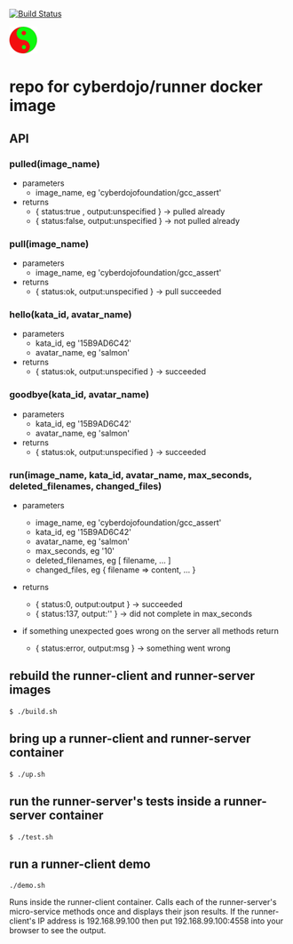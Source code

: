 
[![Build Status](https://travis-ci.org/cyber-dojo/runner.svg?branch=master)](https://travis-ci.org/cyber-dojo/runner)

<img src="https://raw.githubusercontent.com/cyber-dojo/nginx/master/images/home_page_logo.png" alt="cyber-dojo yin/yang logo" width="50px" height="50px"/>

# repo for **cyberdojo/runner** docker image

## API

### pulled(image_name)
- parameters
  * image_name, eg 'cyberdojofoundation/gcc_assert'
- returns
  * { status:true , output:unspecified } -> pulled already
  * { status:false, output:unspecified } -> not pulled already

### pull(image_name)
- parameters
  * image_name, eg 'cyberdojofoundation/gcc_assert'
- returns
  * { status:ok, output:unspecified } -> pull succeeded

### hello(kata_id, avatar_name)
- parameters
  * kata_id, eg '15B9AD6C42'
  * avatar_name, eg 'salmon'
- returns
  * { status:ok, output:unspecified } -> succeeded

### goodbye(kata_id, avatar_name)
- parameters
  * kata_id, eg '15B9AD6C42'
  * avatar_name, eg 'salmon'
- returns
  * { status:ok, output:unspecified } -> succeeded

### run(image_name, kata_id, avatar_name, max_seconds, deleted_filenames, changed_files)
- parameters
  * image_name, eg 'cyberdojofoundation/gcc_assert'
  * kata_id, eg '15B9AD6C42'
  * avatar_name, eg 'salmon'
  * max_seconds, eg '10'
  * deleted_filenames, eg [ filename, ... ]
  * changed_files, eg { filename => content, ... }
- returns
  * { status:0,   output:output } -> succeeded
  * { status:137,  output:'' } -> did not complete in max_seconds

- if something unexpected goes wrong on the server all methods return
  * { status:error, output:msg } -> something went wrong

## rebuild the runner-client and runner-server images
```
$ ./build.sh
```

## bring up a runner-client and runner-server container

```
$ ./up.sh
```

## run the runner-server's tests inside a runner-server container
```
$ ./test.sh
```

## run a runner-client demo
```
./demo.sh
```
Runs inside the runner-client container.
Calls each of the runner-server's micro-service methods
once and displays their json results.
If the runner-client's IP address is 192.168.99.100 then put
192.168.99.100:4558 into your browser to see the output.

